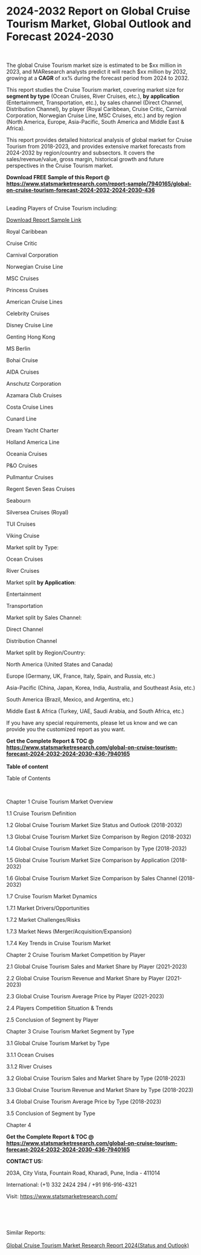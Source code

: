 <h1>2024-2032 Report on Global Cruise Tourism Market, Global Outlook and Forecast 2024-2030</h1><br/><p>The global Cruise Tourism market size is estimated to be $xx million in 2023, and MAResearch analysts predict it will reach $xx million by 2032, growing at a <strong>CAGR</strong> of xx% during the forecast period from 2024 to 2032.</p><p>
 
 This report studies the Cruise Tourism market, covering market size for <strong>segment by type</strong> (Ocean Cruises, River Cruises, etc.), <strong>by application</strong> (Entertainment, Transportation, etc.), by sales channel (Direct Channel, Distribution Channel), by player (Royal Caribbean, Cruise Critic, Carnival Corporation, Norwegian Cruise Line, MSC Cruises, etc.) and by region (North America, Europe, Asia-Pacific, South America and Middle East & Africa).</p><p>
 
 This report provides detailed historical analysis of global market for Cruise Tourism from 2018-2023, and provides extensive market forecasts from 2024-2032 by region/country and subsectors. It covers the sales/revenue/value, gross margin, historical growth and future perspectives in the Cruise Tourism market.</p><div><b>Download FREE Sample of this Report @ <a href="https://www.statsmarketresearch.com/download-free-sample/7940165/global-on-cruise-tourism-forecast-2024-2032-2024-2030-436">https://www.statsmarketresearch.com/report-sample/7940165/global-on-cruise-tourism-forecast-2024-2032-2024-2030-436</a></b></div><br><p>
 
 Leading Players of Cruise Tourism including:</p><p><a href="https://www.statsmarketresearch.com/download-free-sample/7940165/global-on-cruise-tourism-forecast-2024-2032-2024-2030-436">Download Report Sample Link</a></p><p>Royal Caribbean</p><p>Cruise Critic</p><p>Carnival Corporation</p><p>Norwegian Cruise Line</p><p>MSC Cruises</p><p>Princess Cruises</p><p>American Cruise Lines</p><p>Celebrity Cruises</p><p>Disney Cruise Line</p><p>Genting Hong Kong</p><p>MS Berlin</p><p>Bohai Cruise</p><p>AIDA Cruises</p><p>Anschutz Corporation</p><p>Azamara Club Cruises</p><p>Costa Cruise Lines</p><p>Cunard Line</p><p>Dream Yacht Charter</p><p>Holland America Line</p><p>Oceania Cruises</p><p>P&O Cruises</p><p>Pullmantur Cruises</p><p>Regent Seven Seas Cruises</p><p>Seabourn</p><p>Silversea Cruises (Royal)</p><p>TUI Cruises</p><p>Viking Cruise</p><p>
 
 Market split by Type:</p><p>Ocean Cruises</p><p>River Cruises</p><p>
 
 Market split <strong>by Application</strong>:</p><p>Entertainment</p><p>Transportation</p><p>
 
 Market split by Sales Channel:</p><p>Direct Channel</p><p>Distribution Channel</p><p>
 
 Market split by Region/Country:</p><p>North America (United States and Canada)</p><p>Europe (Germany, UK, France, Italy, Spain, and Russia, etc.)</p><p>Asia-Pacific (China, Japan, Korea, India, Australia, and Southeast Asia, etc.)</p><p>South America (Brazil, Mexico, and Argentina, etc.)</p><p>Middle East & Africa (Turkey, UAE, Saudi Arabia, and South Africa, etc.)</p><p>
 
 If you have any special requirements, please let us know and we can provide you the customized report as you want.</p><div><b>Get the Complete Report & TOC @ <a href="https://www.statsmarketresearch.com/global-on-cruise-tourism-forecast-2024-2032-2024-2030-436-7940165">https://www.statsmarketresearch.com/global-on-cruise-tourism-forecast-2024-2032-2024-2030-436-7940165</a></b></div><br><b>Table of content</b><p>Table of Contents<br />
 
 <br />
 
 Chapter 1 Cruise Tourism Market Overview<br />
 
  1.1 Cruise Tourism Definition<br />
 
  1.2 Global Cruise Tourism Market Size Status and Outlook (2018-2032)<br />
 
  1.3 Global Cruise Tourism Market Size Comparison by Region (2018-2032)<br />
 
  1.4 Global Cruise Tourism Market Size Comparison by Type (2018-2032)<br />
 
  1.5 Global Cruise Tourism Market Size Comparison by Application (2018-2032)<br />
 
  1.6 Global Cruise Tourism Market Size Comparison by Sales Channel (2018-2032)<br />
 
  1.7 Cruise Tourism Market Dynamics<br />
 
  1.7.1 Market Drivers/Opportunities<br />
 
  1.7.2 Market Challenges/Risks<br />
 
  1.7.3 Market News (Merger/Acquisition/Expansion)<br />
 
  1.7.4 Key Trends in Cruise Tourism Market<br />
 
 Chapter 2 Cruise Tourism Market Competition by Player<br />
 
  2.1 Global Cruise Tourism Sales and Market Share by Player (2021-2023)<br />
 
  2.2 Global Cruise Tourism Revenue and Market Share by Player (2021-2023)<br />
 
  2.3 Global Cruise Tourism Average Price by Player (2021-2023)<br />
 
  2.4 Players Competition Situation & Trends<br />
 
  2.5 Conclusion of Segment by Player<br />
 
 Chapter 3 Cruise Tourism Market Segment by Type<br />
 
  3.1 Global Cruise Tourism Market by Type<br />
 
  3.1.1 Ocean Cruises<br />
 
  3.1.2 River Cruises<br />
 
  3.2 Global Cruise Tourism Sales and Market Share by Type (2018-2023)<br />
 
  3.3 Global Cruise Tourism Revenue and Market Share by Type (2018-2023)<br />
 
  3.4 Global Cruise Tourism Average Price by Type (2018-2023)<br />
 
  3.5 Conclusion of Segment by Type<br />
 
 Chapter 4 <br><div><b>Get the Complete Report & TOC @ <a href="https://www.statsmarketresearch.com/global-on-cruise-tourism-forecast-2024-2032-2024-2030-436-7940165">https://www.statsmarketresearch.com/global-on-cruise-tourism-forecast-2024-2032-2024-2030-436-7940165</a></b></div></p>
 
 <b>CONTACT US:</b><br>
 
 203A, City Vista, Fountain Road, Kharadi, Pune, India - 411014 <br>
 
 International: (+1) 332 2424 294 / +91 916-916-4321<br>
 
 Visit: <a href="https://www.statsmarketresearch.com/">https://www.statsmarketresearch.com/</a>
 
 <br>
 
 <br><br>Similar Reports: <br><br><a href="https://www.statsmarketresearch.com/global-cruise-tourism-2024-305-7987454">Global Cruise Tourism Market Research Report 2024(Status and Outlook)</a><br><br>